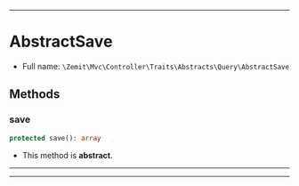***

# AbstractSave





* Full name: `\Zemit\Mvc\Controller\Traits\Abstracts\Query\AbstractSave`




## Methods


### save



```php
protected save(): array
```




* This method is **abstract**.







***

***

